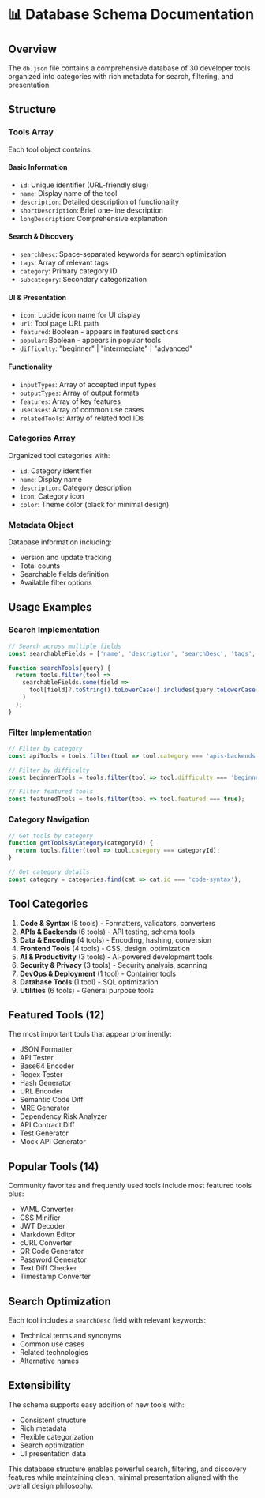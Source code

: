 # 📊 Database Schema Documentation

## Overview
The `db.json` file contains a comprehensive database of 30 developer tools organized into categories with rich metadata for search, filtering, and presentation.

## Structure

### Tools Array
Each tool object contains:

#### Basic Information
- `id`: Unique identifier (URL-friendly slug)
- `name`: Display name of the tool
- `description`: Detailed description of functionality
- `shortDescription`: Brief one-line description
- `longDescription`: Comprehensive explanation

#### Search & Discovery
- `searchDesc`: Space-separated keywords for search optimization
- `tags`: Array of relevant tags
- `category`: Primary category ID
- `subcategory`: Secondary categorization

#### UI & Presentation
- `icon`: Lucide icon name for UI display
- `url`: Tool page URL path
- `featured`: Boolean - appears in featured sections
- `popular`: Boolean - appears in popular tools
- `difficulty`: "beginner" | "intermediate" | "advanced"

#### Functionality
- `inputTypes`: Array of accepted input types
- `outputTypes`: Array of output formats
- `features`: Array of key features
- `useCases`: Array of common use cases
- `relatedTools`: Array of related tool IDs

### Categories Array
Organized tool categories with:
- `id`: Category identifier
- `name`: Display name
- `description`: Category description
- `icon`: Category icon
- `color`: Theme color (black for minimal design)

### Metadata Object
Database information including:
- Version and update tracking
- Total counts
- Searchable fields definition
- Available filter options

## Usage Examples

### Search Implementation
```javascript
// Search across multiple fields
const searchableFields = ['name', 'description', 'searchDesc', 'tags', 'category'];

function searchTools(query) {
  return tools.filter(tool => 
    searchableFields.some(field => 
      tool[field]?.toString().toLowerCase().includes(query.toLowerCase())
    )
  );
}
```

### Filter Implementation
```javascript
// Filter by category
const apiTools = tools.filter(tool => tool.category === 'apis-backends');

// Filter by difficulty
const beginnerTools = tools.filter(tool => tool.difficulty === 'beginner');

// Filter featured tools
const featuredTools = tools.filter(tool => tool.featured === true);
```

### Category Navigation
```javascript
// Get tools by category
function getToolsByCategory(categoryId) {
  return tools.filter(tool => tool.category === categoryId);
}

// Get category details
const category = categories.find(cat => cat.id === 'code-syntax');
```

## Tool Categories

1. **Code & Syntax** (8 tools) - Formatters, validators, converters
2. **APIs & Backends** (6 tools) - API testing, schema tools
3. **Data & Encoding** (4 tools) - Encoding, hashing, conversion
4. **Frontend Tools** (4 tools) - CSS, design, optimization
5. **AI & Productivity** (3 tools) - AI-powered development tools
6. **Security & Privacy** (3 tools) - Security analysis, scanning
7. **DevOps & Deployment** (1 tool) - Container tools
8. **Database Tools** (1 tool) - SQL optimization
9. **Utilities** (6 tools) - General purpose tools

## Featured Tools (12)
The most important tools that appear prominently:
- JSON Formatter
- API Tester  
- Base64 Encoder
- Regex Tester
- Hash Generator
- URL Encoder
- Semantic Code Diff
- MRE Generator
- Dependency Risk Analyzer
- API Contract Diff
- Test Generator
- Mock API Generator

## Popular Tools (14)
Community favorites and frequently used tools include most featured tools plus:
- YAML Converter
- CSS Minifier
- JWT Decoder
- Markdown Editor
- cURL Converter
- QR Code Generator
- Password Generator
- Text Diff Checker
- Timestamp Converter

## Search Optimization
Each tool includes a `searchDesc` field with relevant keywords:
- Technical terms and synonyms
- Common use cases
- Related technologies
- Alternative names

## Extensibility
The schema supports easy addition of new tools with:
- Consistent structure
- Rich metadata
- Flexible categorization
- Search optimization
- UI presentation data

This database structure enables powerful search, filtering, and discovery features while maintaining clean, minimal presentation aligned with the overall design philosophy.